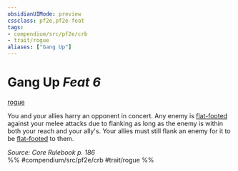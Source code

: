 ```yaml
---
obsidianUIMode: preview
cssclass: pf2e,pf2e-feat
tags:
- compendium/src/pf2e/crb
- trait/rogue
aliases: ["Gang Up"]
---
```

# Gang Up  *Feat 6*  
[rogue](rules/traits/rogue.md)  


You and your allies harry an opponent in concert. Any enemy is [flat-footed](rules/conditions.md#Flat-footed) against your melee attacks due to flanking as long as the enemy is within both your reach and your ally's. Your allies must still flank an enemy for it to be [flat-footed](rules/conditions.md#Flat-footed) to them.

*Source: Core Rulebook p. 186*  
%% #compendium/src/pf2e/crb #trait/rogue %%
